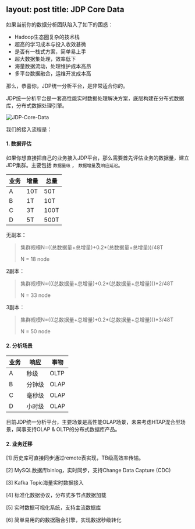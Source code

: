layout: post
title: JDP Core Data
---

如果当前你的数据分析团队陷入了如下的困惑：

- Hadoop生态圈复杂的技术栈
- 超高的学习成本与投入收效甚微
- 是否有一栈式方案，简单易上手
- 超大数据集处理，效率低下
- 海量数据流动，处理维护成本高昂
- 多平台数据融合，运维开发成本高

那么，恭喜你，JDP统一分析平台，是非常适合你的。

JDP统一分析平台是一套高性能实时数据处理解决方案，底层构建在分布式数据库，分布式数据处理引擎。

![JDP-Core-Data](http://www.fusionlab.cn/zh-cn/page/img/JDP-Core-Data.png)

我们的接入流程是：

#### 1. 数据评估

如果你想直接把自己的业务接入JDP平台，那么需要首先评估业务的数据量，建立JDP集群。主要包括 `数据量级` ， `数据增量`及`响应延迟`。

业务 | 增量  | 总量
--- | ---   | ---
A   | 10T   | 50T
B   | 1T    | 10T
C   | 3T    | 100T
D   | 5T    | 500T

无副本：

> 集群规模N=((总数据量+总增量)+0.2*(总数据量+总增量))/48T
> 
> N = 18 node

2副本：

> 集群规模N=(((总数据量+总增量)+0.2*(总数据量+总增量)))*2/48T
> 
> N = 33 node

3副本：

> 集群规模N=(((总数据量+总增量)+0.2*(总数据量+总增量)))*3/48T
> 
> N = 50 node

#### 2. 分析场景

业务  | 响应  | 事物
---  | ---   | ---
A    | 秒级  | OLTP
B    | 分钟级 | OLAP
C    | 毫秒级 | OLAP
D    | 小时级 | OLAP

目前JDP统一分析平台，主要场景是高性能OLAP场景，未来考虑HTAP混合型场景，同事支持OLAP & OLTP的分布式数据库产品。

#### 2. 业务迁移

[1] 历史库可直接同步通过remote表实现，TB级高效率传输。

[2] MySQL数据库binlog，实时同步，支持Change Data Capture (CDC)

[3] Kafka Topic海量实时数据接入

[4] 标准化数据协议，分布式多节点数据加载

[5] 实时数据可视化系统，支持主流数据库

[6] 简单易用的的数据融合引擎，实现数据秒级转化

